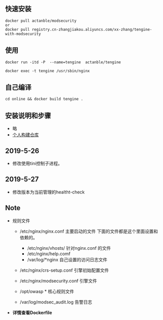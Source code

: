 ## 快速安装
```
docker pull actanble/modsecurity 
or 
docker pull registry.cn-zhangjiakou.aliyuncs.com/xx-zhang/tengine-with-modsecurity
```


## 使用
```
docker run -itd -P  --name=tengine  actanble/tengine  

docker exec -t tengine /usr/sbin/nginx 
```


## 自己编译
```
cd online && docker build tengine . 

```


## 安装说明和步骤

- 略
- [个人构建仓库](https://cr.console.aliyun.com/repository/cn-zhangjiakou/xx-zhang/tengine-with-modsecurity/build)


## 2019-5-26
- 修改使用tini控制子进程。

## 2019-5-27
- 修改版本为当前管理的healtht-check


## Note 
- 规则文件
  - /etc/nginx/nginx.conf 主要启动的文件 下面的文件都是这个里面设置和依赖的。
    - /etc/nginx/vhosts/ 针对nginx.conf 的文件
    - /etc/nginx/help.comf 
    - /var/log/*nginx 自己设置的访问日志文件
    
  - /etc/nginx/crs-setup.conf 引擎初始配置文件
  - /etc/nginx/modsecurity.conf 引擎文件
  - /opt/owasp * 核心规则文件
  - /var/log/modsec_audit.log 告警日志
- **详情查看Dockerfile**
